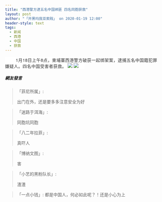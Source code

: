 ```yaml
---
title: "西港警方逮五名中国绑匪 四名同胞获救"
layout: post
author: "「开黑吗我亚索戝」 on 2020-01-19 12:00"
header-style: text
tags:
  - 新闻
  - 西港
  - 中国
  - 获救
---
```


<span style="color: rgb(51, 51, 51); font-family: &quot;Helvetica Neue&quot;, Helvetica, &quot;PingFang SC&quot;, Tahoma, Arial, sans-serif; letter-spacing: 0.5px; text-indent: 20px; background-color: rgb(255, 255, 255);">&nbsp; &nbsp; &nbsp; &nbsp; 1月18日上午8点，柬埔寨西港警方破获一起绑架案，逮捕五名中国籍犯罪嫌疑人。四名中国受害者获救。</span><input type="hidden" value="菲乐园提供">
<span style="color: rgb(51, 51, 51); font-family: &quot;Helvetica Neue&quot;, Helvetica, &quot;PingFang SC&quot;, Tahoma, Arial, sans-serif; letter-spacing: 0.5px; text-indent: 20px; background-color: rgb(255, 255, 255);"></span>
<img src="http://images.feileyuan.com/images/ueditor/2020011912000000012439.jpg">
<span style="color: rgb(51, 51, 51); font-family: &quot;Helvetica Neue&quot;, Helvetica, &quot;PingFang SC&quot;, Tahoma, Arial, sans-serif; letter-spacing: 0.5px; text-indent: 20px; background-color: rgb(255, 255, 255);"><img src="http://images.feileyuan.com/images/ueditor/2020011912000000072465.jpg"></span>

##### 網友發言 
> 「菲尼所属」:
> <p>出门在外，还是要多多注意安全为好</p>

> 「迷路于洱海」:
> <p>同胞坑同胞&nbsp;</p>

> 「八二年拉菲」:
> <p>真吓人</p>

> 「博纳文图」:
> <p>害</p>

> 「小艺的黑粉队长」:
> <p>渣渣</p>

> 「一点小钱」:
> 都是中国人，何必如此呢？！还是小心为上


